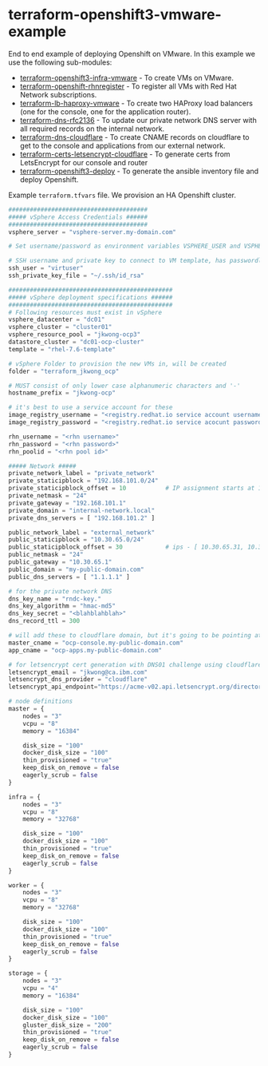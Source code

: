 # terraform-openshift3-vmware-example

End to end example of deploying Openshift on VMware. In this example we use the following sub-modules:

* [terraform-openshift3-infra-vmware](https://github.com/ibm-cloud-infrastructure/terraform-openshift3-infra-vmware) - To create VMs on VMware.
* [terraform-openshift-rhnregister](https://github.com/ibm-cloud-infrastructure/terraform-openshift-rhnregister) - To register all VMs with Red Hat Network subscriptions.
* [terraform-lb-haproxy-vmware](https://github.com/ibm-cloud-infrastructure/terraform-lb-haproxy-vmware) - To create two HAProxy load balancers (one for the console, one for the application router).
* [terraform-dns-rfc2136](https://github.com/ibm-cloud-infrastructure/terraform-dns-rfc2136) - To update our private network DNS server with all required records on the internal network.
* [terraform-dns-cloudflare](https://github.com/ibm-cloud-infrastructure/terraform-dns-cloudflare) - To create CNAME records on cloudflare to get to the console and applications from our external network.
* [terraform-certs-letsencrypt-cloudflare](https://github.com/ibm-cloud-infrastructure/terraform-certs-letsencrypt-cloudflare) - To generate certs from LetsEncrypt for our console and router
* [terraform-openshift3-deploy](https://github.com/ibm-cloud-infrastructure/terraform-openshift3-deploy) - To generate the ansible inventory file and deploy Openshift.

Example `terraform.tfvars` file.  We provision an HA Openshift cluster.

```terraform
#######################################
##### vSphere Access Credentials ######
#######################################
vsphere_server = "vsphere-server.my-domain.com"

# Set username/password as environment variables VSPHERE_USER and VSPHERE_PASSWORD

# SSH username and private key to connect to VM template, has passwordless sudo access
ssh_user = "virtuser"
ssh_private_key_file = "~/.ssh/id_rsa"

##############################################
##### vSphere deployment specifications ######
##############################################
# Following resources must exist in vSphere
vsphere_datacenter = "dc01"
vsphere_cluster = "cluster01"
vsphere_resource_pool = "jkwong-ocp3"
datastore_cluster = "dc01-ocp-cluster"
template = "rhel-7.6-template"

# vSphere Folder to provision the new VMs in, will be created
folder = "terraform_jkwong_ocp"

# MUST consist of only lower case alphanumeric characters and '-'
hostname_prefix = "jkwong-ocp"

# it's best to use a service account for these
image_registry_username = "<registry.redhat.io service account username>"
image_registry_password = "<registry.redhat.io service acocunt password>"

rhn_username = "<rhn username>"
rhn_password = "<rhn password>"
rhn_poolid = "<rhn pool id>"

##### Network #####
private_network_label = "private_network"
private_staticipblock = "192.168.101.0/24"
private_staticipblock_offset = 10           # IP assignment starts at 192.168.101.11
private_netmask = "24"
private_gateway = "192.168.101.1"
private_domain = "internal-network.local"
private_dns_servers = [ "192.168.101.2" ]

public_network_label = "external_network"
public_staticipblock = "10.30.65.0/24"
public_staticipblock_offset = 30            # ips - [ 10.30.65.31, 10.30.65.32, 10.30.65.33 ]
public_netmask = "24"
public_gateway = "10.30.65.1"
public_domain = "my-public-domain.com"
public_dns_servers = [ "1.1.1.1" ]

# for the private network DNS
dns_key_name = "rndc-key."
dns_key_algorithm = "hmac-md5"
dns_key_secret = "<blahblahblah>"
dns_record_ttl = 300

# will add these to cloudflare domain, but it's going to be pointing at internal IPs
master_cname = "ocp-console.my-public-domain.com"
app_cname = "ocp-apps.my-public-domain.com"

# for letsencrypt cert generation with DNS01 challenge using cloudflare
letsencrypt_email = "jkwong@ca.ibm.com"
letsencrypt_dns_provider = "cloudflare"
letsencrypt_api_endpoint="https://acme-v02.api.letsencrypt.org/directory"

# node definitions
master = {
    nodes = "3"
    vcpu = "8"
    memory = "16384"

    disk_size = "100"
    docker_disk_size = "100"
    thin_provisioned = "true"
    keep_disk_on_remove = false
    eagerly_scrub = false
}

infra = {
    nodes = "3"
    vcpu = "8"
    memory = "32768"

    disk_size = "100"
    docker_disk_size = "100"
    thin_provisioned = "true"
    keep_disk_on_remove = false
    eagerly_scrub = false
}

worker = {
    nodes = "3"
    vcpu = "8"
    memory = "32768"

    disk_size = "100"
    docker_disk_size = "100"
    thin_provisioned = "true"
    keep_disk_on_remove = false
    eagerly_scrub = false
}

storage = {
    nodes = "3"
    vcpu = "4"
    memory = "16384"

    disk_size = "100"
    docker_disk_size = "100"
    gluster_disk_size = "200"
    thin_provisioned = "true"
    keep_disk_on_remove = false
    eagerly_scrub = false
}
```